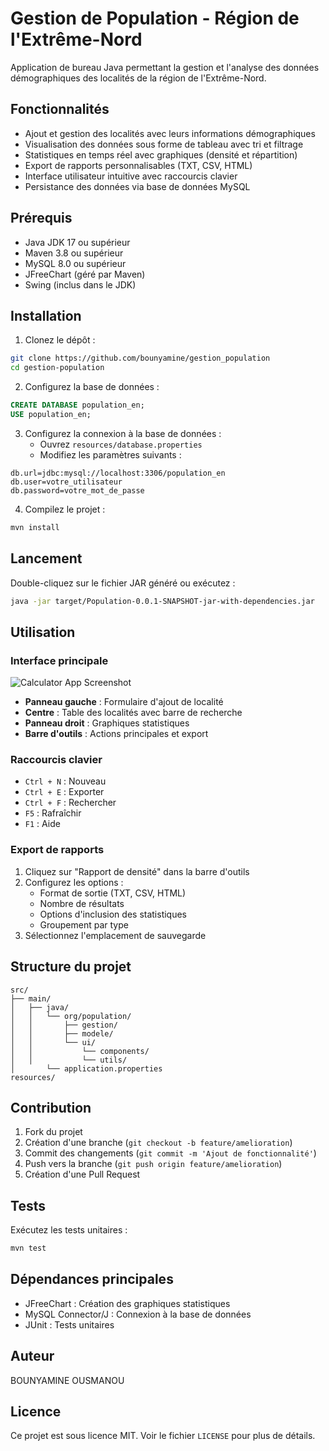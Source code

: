 # Gestion de Population - Région de l'Extrême-Nord

Application de bureau Java permettant la gestion et l'analyse des données démographiques des localités de la région de l'Extrême-Nord.

## Fonctionnalités

- Ajout et gestion des localités avec leurs informations démographiques
- Visualisation des données sous forme de tableau avec tri et filtrage
- Statistiques en temps réel avec graphiques (densité et répartition)
- Export de rapports personnalisables (TXT, CSV, HTML)
- Interface utilisateur intuitive avec raccourcis clavier
- Persistance des données via base de données MySQL

## Prérequis

- Java JDK 17 ou supérieur
- Maven 3.8 ou supérieur
- MySQL 8.0 ou supérieur
- JFreeChart (géré par Maven)
- Swing (inclus dans le JDK)

## Installation

1. Clonez le dépôt :
```bash
git clone https://github.com/bounyamine/gestion_population
cd gestion-population
```

2. Configurez la base de données :
```sql
CREATE DATABASE population_en;
USE population_en;
```

3. Configurez la connexion à la base de données :
   - Ouvrez `resources/database.properties`
   - Modifiez les paramètres suivants :
```properties
db.url=jdbc:mysql://localhost:3306/population_en
db.user=votre_utilisateur
db.password=votre_mot_de_passe
```

4. Compilez le projet :
```bash
mvn install
```

## Lancement

Double-cliquez sur le fichier JAR généré ou exécutez :
```bash
java -jar target/Population-0.0.1-SNAPSHOT-jar-with-dependencies.jar
```

## Utilisation

### Interface principale

![Calculator App Screenshot](https://github.com/bounyamine/gestion_population/public/screenshots/main.png)

- **Panneau gauche** : Formulaire d'ajout de localité
- **Centre** : Table des localités avec barre de recherche
- **Panneau droit** : Graphiques statistiques
- **Barre d'outils** : Actions principales et export

### Raccourcis clavier

- `Ctrl + N` : Nouveau
- `Ctrl + E` : Exporter
- `Ctrl + F` : Rechercher
- `F5` : Rafraîchir
- `F1` : Aide

### Export de rapports

1. Cliquez sur "Rapport de densité" dans la barre d'outils
2. Configurez les options :
   - Format de sortie (TXT, CSV, HTML)
   - Nombre de résultats
   - Options d'inclusion des statistiques
   - Groupement par type
3. Sélectionnez l'emplacement de sauvegarde

## Structure du projet

```
src/
├── main/
│   ├── java/
│   │   └── org/population/
│   │       ├── gestion/
│   │       ├── modele/
│   │       └── ui/
│   │           └── components/
│   │           └── utils/
│       └── application.properties
resources/
```

## Contribution

1. Fork du projet
2. Création d'une branche (`git checkout -b feature/amelioration`)
3. Commit des changements (`git commit -m 'Ajout de fonctionnalité'`)
4. Push vers la branche (`git push origin feature/amelioration`)
5. Création d'une Pull Request

## Tests

Exécutez les tests unitaires :
```bash
mvn test
```

## Dépendances principales

- JFreeChart : Création des graphiques statistiques
- MySQL Connector/J : Connexion à la base de données
- JUnit : Tests unitaires

## Auteur

BOUNYAMINE OUSMANOU

## Licence

Ce projet est sous licence MIT. Voir le fichier `LICENSE` pour plus de détails.
